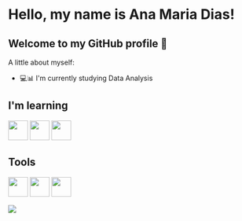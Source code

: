 # Hello, my name is Ana Maria Dias!

## Welcome to my GitHub profile 👋

<!--
**anamariadiasneta/anamariadiasneta** is a ✨ _special_ ✨ repository because its `README.md` (this file) appears on your GitHub profile.
-->

A little about myself:

- 💻📊 I'm currently studying Data Analysis


## I'm learning

<link rel="stylesheet" href="https://cdn.jsdelivr.net/gh/devicons/devicon@v2.15.1/devicon.min.css">
<div>

<img src="https://cdn.jsdelivr.net/gh/devicons/devicon/icons/python/python-original.svg" width="40" height="40"/> <img src="https://upload.wikimedia.org/wikipedia/commons/thumb/c/cf/New_Power_BI_Logo.svg/630px-New_Power_BI_Logo.svg.png" width="40" height="40" /> <img src="https://cdn.icon-icons.com/icons2/2397/PNG/512/microsoft_office_excel_logo_icon_145720.png" width="40" height="40" />
</div>

## Tools 

<div>

<img src="https://cdn.icon-icons.com/icons2/2397/PNG/512/microsoft_office_excel_logo_icon_145720.png" width="40" height="40" /> <img src="https://cdn.jsdelivr.net/gh/devicons/devicon/icons/figma/figma-original.svg" width="40" height="40"/> <img src="https://cdn.jsdelivr.net/gh/devicons/devicon/icons/jupyter/jupyter-original-wordmark.svg" width="40" height="40"/>

</div>


<div>

<a href="https://www.linkedin.com/in/ana-maria-dias-a6a848245/" target="_blank"><img src="https://img.shields.io/badge/-LinkedIn-%230077B5?style=for-the-badge&logo=linkedin&logoColor=white" target="_blank"></a>   

</div>



          
